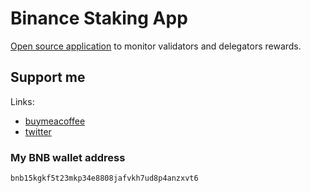 # Binance Staking App

[Open source application](https://github.com/pyoner/binance-staking-streamlit) to monitor validators and delegators rewards.

## Support me

Links:

- [buymeacoffee](https://www.buymeacoffee.com/pyoner)
- [twitter](https://twitter.com/pyoner)

### My BNB wallet address

`bnb15kgkf5t23mkp34e8808jafvkh7ud8p4anzxvt6`

